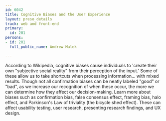 ```yaml
---
id: 6042
title: Cognitive Biases and the User Experience
layout: preso_details
track: web and front-end
primary:
  id: 201
persons:
- id: 201
  full_public_name: Andrew Malek

---
```

According to Wikipedia, cognitive biases cause individuals to 'create their own "subjective social reality" from their perception of the input.' Some of these allow us to take shortcuts when processing information... with mixed results. Though not all confirmation biases can be neatly labeled "good" or "bad", as we increase our recognition of when these occur, the more we can determine how they affect our decision-making. Learn more about biases such as confirmation bias, false consensus effect, framing bias, halo effect, and Parkinson's Law of triviality (the bicycle shed effect). These can affect usability testing, user research, presenting research findings, and UX design.